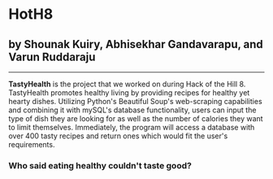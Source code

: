 # HotH8
## by Shounak Kuiry, Abhisekhar Gandavarapu, and Varun Ruddaraju
---------------------
**TastyHealth** is the project that we worked on during Hack of the Hill 8. TastyHealth promotes healthy living by providing recipes for healthy yet hearty dishes.
Utilizing Python's Beautiful Soup's web-scraping capabilities and combining it with mySQL's database functionality, users can input the type of dish they are looking for as well as 
the number of calories they want to limit themselves. Immediately, the program will access a database with over 400 tasty recipes and return ones which would fit the user's requirements.
### Who said eating healthy couldn't taste good?
